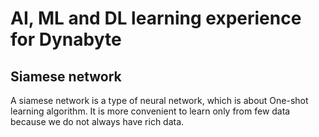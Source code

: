  # AI, ML and DL learning experience for Dynabyte
 
 ## Siamese network
 
 A siamese network is a type of neural network, which is about One-shot learning algorithm. It is more 
 convenient to learn only from few data because we do not always have rich data.
 
 
